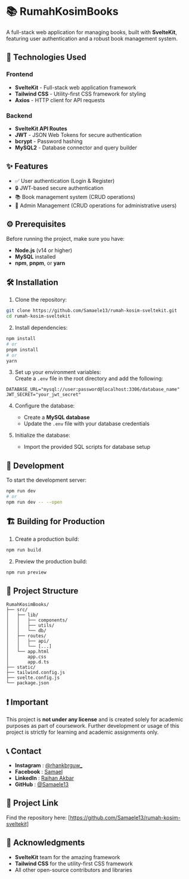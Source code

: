 # 📚 RumahKosimBooks

A full-stack web application for managing books, built with **SvelteKit**, featuring user authentication and a robust book management system.


## 🚀 Technologies Used

### **Frontend**

- **SvelteKit** - Full-stack web application framework
- **Tailwind CSS** - Utility-first CSS framework for styling
- **Axios** - HTTP client for API requests

### **Backend**

- **SvelteKit API Routes**
- **JWT** - JSON Web Tokens for secure authentication
- **bcrypt** - Password hashing
- **MySQL2** - Database connector and query builder


## ✨ Features

- ✅ User authentication (Login & Register)
- 🔒 JWT-based secure authentication
- 📚 Book management system (CRUD operations)
- 🔧 Admin Management (CRUD operations for administrative users)


## ⚙️ Prerequisites

Before running the project, make sure you have:

- **Node.js** (v14 or higher)
- **MySQL** installed
- **npm**, **pnpm**, or **yarn**


## 🛠️ Installation

1. Clone the repository:

```bash
git clone https://github.com/Samaele13/rumah-kosim-sveltekit.git
cd rumah-kosim-sveltekit
```

2. Install dependencies:

```bash
npm install
# or
pnpm install
# or
yarn
```

3. Set up your environment variables:  
   Create a `.env` file in the root directory and add the following:

```env
DATABASE_URL="mysql://user:password@localhost:3306/database_name"
JWT_SECRET="your_jwt_secret"
```

4. Configure the database:

   - Create a **MySQL database**
   - Update the `.env` file with your database credentials

5. Initialize the database:
   - Import the provided SQL scripts for database setup


## 🚧 Development

To start the development server:

```bash
npm run dev
# or
npm run dev -- --open
```


## 🏗️ Building for Production

1. Create a production build:

```bash
npm run build
```

2. Preview the production build:

```bash
npm run preview
```


## 📂 Project Structure

```plaintext
RumahKosimBooks/
├── src/
│   ├── lib/
│   │   ├── components/    
│   │   ├── utils/         
│   │   └── db/           
│   ├── routes/
│   │   ├── api/          
│   │   └── [...]          
│   └── app.html 
│       app.css
│       app.d.ts
├── static/                
├── tailwind.config.js    
├── svelte.config.js       
└── package.json           
```


## ❗ Important

This project is **not under any license** and is created solely for academic purposes as part of coursework. Further development or usage of this project is strictly for learning and academic assignments only.


## 📞 Contact

- **Instagram** : [@rhankbrguw\_](https://www.instagram.com/rhankbrguw_)
- **Facebook**  : [Samael](https://www.facebook.com/Rhakbr/)
- **LinkedIn**  : [Raihan Akbar](https://www.linkedin.com/in/raihan-akbar-2b5820334/)
- **GitHub**    : [@Samaele13](https://github.com/Samaele13)


## 🌟 Project Link

Find the repository here: [https://github.com/Samaele13/rumah-kosim-sveltekit]


## 🙏 Acknowledgments

- **SvelteKit** team for the amazing framework
- **Tailwind CSS** for the utility-first CSS framework
- All other open-source contributors and libraries